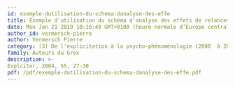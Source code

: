 ```yaml
---
id: exemple-dutilisation-du-schema-danalyse-des-effe
title: Exemple d'utilisation du schéma d'analyse des effets de relances
date: Mon Jan 21 2019 10:16:49 GMT+0100 (heure normale d’Europe centrale)
author_id: vermersch-pierre
author: Vermersch Pierre
category: (3) De l'explicitation à la psycho-phénoménologie (2000  à 2008)
family: Auteurs du Grex
description: >-
Explciter, 2004, 55, 27-30 
pdf: /pdf/exemple-dutilisation-du-schema-danalyse-des-effe.pdf
---
```

